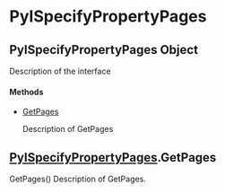 # PyISpecifyPropertyPages

## PyISpecifyPropertyPages Object



Description of the interface

#### Methods


  - [GetPages](PyISpecifyPropertyPages.md#pyispecifypropertypagesgetpages)

    Description of GetPages&nbsp;

## [PyISpecifyPropertyPages](#pyispecifypropertypages)\.GetPages

GetPages\(\)
Description of GetPages\.